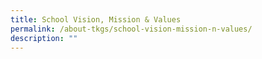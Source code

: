 ```yaml
---
title: School Vision, Mission & Values
permalink: /about-tkgs/school-vision-mission-n-values/
description: ""
---
```

